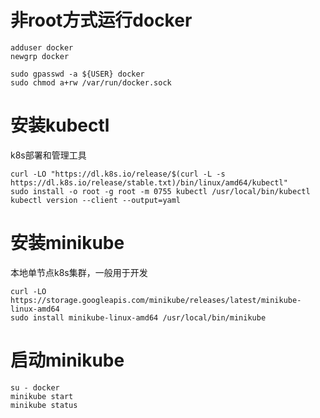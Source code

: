 # 非root方式运行docker
```shell
adduser docker
newgrp docker
```
```
sudo gpasswd -a ${USER} docker
sudo chmod a+rw /var/run/docker.sock
```
# 安装kubectl
k8s部署和管理工具
```shell
curl -LO "https://dl.k8s.io/release/$(curl -L -s https://dl.k8s.io/release/stable.txt)/bin/linux/amd64/kubectl"
sudo install -o root -g root -m 0755 kubectl /usr/local/bin/kubectl
kubectl version --client --output=yaml    
```

# 安装minikube
本地单节点k8s集群，一般用于开发
```shell
curl -LO https://storage.googleapis.com/minikube/releases/latest/minikube-linux-amd64
sudo install minikube-linux-amd64 /usr/local/bin/minikube
```

# 启动minikube
```shell
su - docker
minikube start
minikube status
```

